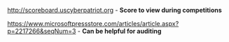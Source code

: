 http://scoreboard.uscyberpatriot.org - **Score to view during competitions**

https://www.microsoftpressstore.com/articles/article.aspx?p=2217266&seqNum=3 - **Can be helpful for auditing**
